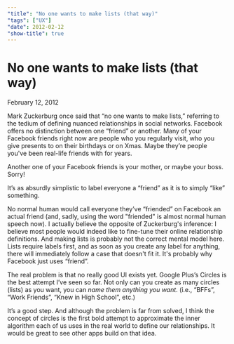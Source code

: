 ```yaml
---
"title": "No one wants to make lists (that way)"
"tags": ["UX"]
"date": 2012-02-12
"show-title": true
---
```


# No one wants to make lists (that way)

<p class="datetime">February 12, 2012</p>

Mark Zuckerburg once said that “no one wants to make lists,” referring to the tedium of defining nuanced relationships in social networks. Facebook offers no distinction between one “friend” or another. Many of your Facebook friends right now are people who you regularly visit, who you give presents to on their birthdays or on Xmas. Maybe they’re people you've been real-life friends with for years.

Another one of your Facebook friends is your mother, or maybe your boss. Sorry!

It’s as absurdly simplistic to label everyone a “friend” as it is to simply “like” something.

No normal human would call everyone they’ve “friended” on Facebook an actual friend (and, sadly, using the word "friended" is almost normal human speech now). I actually believe the opposite of Zuckerburg's inference: I believe most people would indeed like to fine-tune their online relationship definitions. And making lists is probably not the correct mental model here. Lists require labels first, and as soon as you create any label for anything, there will immediately follow a case that doesn't fit it. It's probably why Facebook just uses “friend”.

The real problem is that no really good UI exists yet. Google Plus’s Circles is the best attempt I’ve seen so far. Not only can you create as many circles (lists) as you want, you can _name them anything you want_. (i.e., “BFFs”, “Work Friends”, “Knew in High School”, etc.)

It’s a good step. And although the problem is far from solved, I think the concept of circles is the first bold attempt to approximate the inner algorithm each of us uses in the real world to define our relationships. It would be great to see other apps build on that idea.
